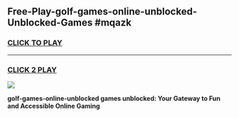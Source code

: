 
## Free-Play-golf-games-online-unblocked-Unblocked-Games #mqazk
<h3>
<a href="https://news.freeplayer.one?title=golf-games-online-unblocked&ref=8M">CLICK TO PLAY</a></h3>
<hr>

<h3>
<a href="https://news.freeplayer.one?title=golf-games-online-unblocked&ref=8M">CLICK 2 PLAY</a>
  
</h3>

<a href="https://news.freeplayer.one?title=golf-games-online-unblocked&ref=8M"><img src="https://clearcache.store/games.png"></a>


**golf-games-online-unblocked games unblocked: Your Gateway to Fun and Accessible Online Gaming**
